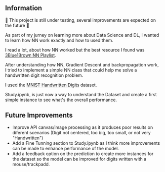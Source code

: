 ## Information
:construction: This project is still under testing, several improvements are expected on the future :construction:


As part of my jurney on learning more about Data Science and DL, I wanted to learn how NN work exactly and how to used them.

I read a lot, about how NN worked but the best resource I found was [3Blue1Brown NN Playlist](https://www.youtube.com/watch?v=aircAruvnKk&list=PLZHQObOWTQDNU6R1_67000Dx_ZCJB-3pi&ab_channel=3Blue1Brown).

After understanding how NN, Gradient Descent and backpropagation work, I tried to implement a simple NN class that could help me solve a handwritten digit recognition problem.

I used the [MNIST Handwritten Digits](https://www.kaggle.com/datasets/hojjatk/mnist-dataset) dataset.

Study.ipynb, is just now a way to understand the Dataset and create a first simple instance to see what's the overall performance.

## Future Improvements

- Improve API canvas/image processing as it produces poor results on diferent scenarios (Digit not centered, too big, too small, or not very "Handwritten")
- Add a Fine Tunning section to Study.ipynb as I think more improvements can be made to enhance performance of the model.
- Add a feedback option on the prediction to create more instances for the dataset so the model can be improved for digits written with a mouse/trackpadd.
